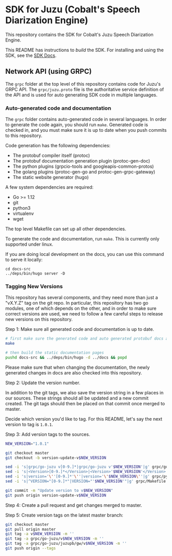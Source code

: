 # SDK for Juzu (Cobalt's Speech Diarization Engine)

This repository contains the SDK for Cobalt's Juzu Speech Diarization Engine.

This README has instructions to _build_ the SDK.  For installing and using the
SDK, see the [SDK Docs](https://cobaltspeech.github.io/sdk-juzu).

## Network API (using GRPC)

The `grpc` folder at the top level of this repository contains code for Juzu's
GRPC API.  The `grpc/juzu.proto` file is the authoritative service definition of
the API and is used for auto generating SDK code in multiple languages.

### Auto-generated code and documentation

The `grpc` folder contains auto-generated code in several languages.  In order
to generate the code again, you should run `make`.  Generated code is checked
in, and you must make sure it is up to date when you push commits to this
repository.

Code generation has the following dependencies:
  - The protobuf compiler itself (protoc)
  - The protobuf documentation generation plugin (protoc-gen-doc)
  - The python plugins (grpcio-tools and googleapis-common-protos)
  - The golang plugins (protoc-gen-go and protoc-gen-grpc-gateway)
  - The static website generator (hugo)

A few system dependencies are required:
  - Go >= 1.12
  - git
  - python3
  - virtualenv
  - wget

The top level Makefile can set up all other dependencies.

To generate the code and documentation, run `make`. This is currently only supported under linux.

If you are doing local development on the docs, you can use this command to serve it locally:

```
cd docs-src
../deps/bin/hugo server -D
```

### Tagging New Versions

This repository has several components, and they need more than just a "vX.Y.Z"
tag on the git repo.  In particular, this repository has two go modules, one of
which depends on the other, and in order to make sure correct versions are used,
we need to follow a few careful steps to release new versions on this
repository.

Step 1: Make sure all generated code and documentation is up to date.

``` sh
# first make sure the generated code and auto generated protobuf docs are upto date
make

# then build the static documentation pages
pushd docs-src && ../deps/bin/hugo -d ../docs && popd
```

Please make sure that when changing the documentation, the newly generated
changes in docs are also checked into this repository.

Step 2: Update the version number.

In addition to the git tags, we also save the version string in a few places in
our sources.  These strings should all be updated and a new commit created.  The
git tags should then be placed on that commit once merged to master.

Decide which version you'd like to tag. For this README, let's say the next
version to tag is `1.0.1`.

Step 3: Add version tags to the sources.

``` sh
NEW_VERSION="1.0.1"

git checkout master
git checkout -b version-update-v$NEW_VERSION

sed -i 's|grpc/go-juzu v[0-9.]*|grpc/go-juzu v'$NEW_VERSION'|g' grpc/go-juzu/juzupb/gw/go.mod
sed -i 's|<Version>[0-9.]*</Version>|<Version>'$NEW_VERSION'</Version>|g' grpc/csharp-juzu/juzu.csproj
sed -i 's|version='\''[0-9.]*'\''|version='\'$NEW_VERSION\''|g' grpc/py-juzu/setup.py
sed -i 's|^VERSION="[0-9.]*"|VERSION="'$NEW_VERSION'"|g' grpc/Makefile

git commit -m "Update version to v$NEW_VERSION"
git push origin version-update-v$NEW_VERSION
```

Step 4: Create a pull request and get changes merged to master.

Step 5: Create version tags on the latest master branch:

``` sh
git checkout master
git pull origin master
git tag -a v$NEW_VERSION -m ''
git tag -a grpc/go-juzu/v$NEW_VERSION -m ''
git tag -a grpc/go-juzu/juzupb/gw/v$NEW_VERSION -m ''
git push origin --tags
```
